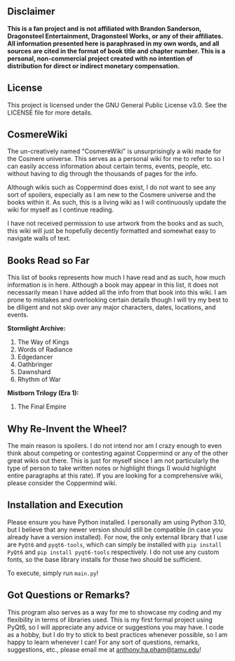 ## Disclaimer 

**This is a fan project and is not affiliated with Brandon Sanderson, Dragonsteel Entertainment, Dragonsteel Works, or any of their affiliates. All information presented here is paraphrased in my own words, and all sources are cited in the format of book title and chapter number. This is a personal, non-commercial project created with no intention of distribution for direct or indirect monetary compensation.**

## License
This project is licensed under the GNU General Public License v3.0. See the LICENSE file for more details.

## CosmereWiki

The un-creatively named "CosmereWiki" is unsurprisingly a wiki made for the Cosmere universe. This serves as a personal wiki for me to refer to so I can easily access information about certain terms, events, people, etc. without having to dig through the thousands of pages for the info. 

Although wikis such as Coppermind does exist, I do not want to see any sort of spoilers, especially as I am new to the Cosmere universe and the books within it. As such, this is a living wiki as I will continuously update the wiki for myself as I continue reading.

I have not received permission to use artwork from the books and as such, this wiki will just be hopefully decently formatted and somewhat easy to navigate walls of text. 

## Books Read so Far

This list of books represents how much I have read and as such, how much information is in here. Although a book may appear in this list, it does not necessarily mean I have added all the info from that book into this wiki. I am prone to mistakes and overlooking certain details though I will try my best to be diligent and not skip over any major characters, dates, locations, and events.

**Stormlight Archive:**
1. The Way of Kings
2. Words of Radiance
3. Edgedancer
4. Oathbringer
5. Dawnshard
6. Rhythm of War

**Mistborn Trilogy (Era 1):**
1. The Final Empire

## Why Re-Invent the Wheel?

The main reason is spoilers. I do not intend nor am I crazy enough to even think about competing or contesting against Coppermind or any of the other great wikis out there. This is just for myself since I am not particularly the type of person to take written notes or highlight things (I would highlight entire paragraphs at this rate). If you are looking for a comprehensive wiki, please consider the Coppermind wiki.

## Installation and Execution

Please ensure you have Python installed. I personally am using Python 3.10, but I believe that any newer version should still be compatible (in case you already have a version installed). For now, the only external library that I use are `PyQt6` and `pyqt6-tools`, which can simply be installed with `pip install PyQt6` and `pip install pyqt6-tools` respectively. I do not use any custom fonts, so the base library installs for those two should be sufficient.

To execute, simply run `main.py`!

## Got Questions or Remarks?

This program also serves as a way for me to showcase my coding and my flexibility in terms of libraries used. This is my first formal project using PyQt6, so I will appreciate any advice or suggestions you may have. I code as a hobby, but I do try to stick to best practices whenever possible, so I am happy to learn whenever I can! For any sort of questions, remarks, suggestions, etc., please email me at anthony.ha.pham@tamu.edu!


